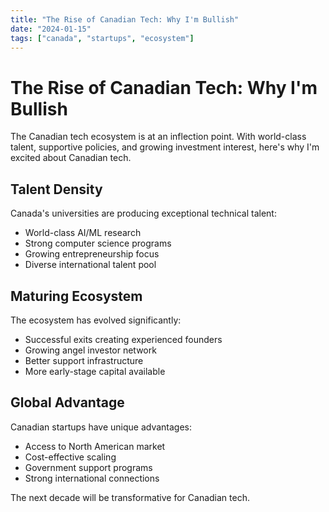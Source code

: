 ```yaml
---
title: "The Rise of Canadian Tech: Why I'm Bullish"
date: "2024-01-15"
tags: ["canada", "startups", "ecosystem"]
---
```


# The Rise of Canadian Tech: Why I'm Bullish

The Canadian tech ecosystem is at an inflection point. With world-class talent, supportive policies, and growing investment interest, here's why I'm excited about Canadian tech.

## Talent Density

Canada's universities are producing exceptional technical talent:
- World-class AI/ML research
- Strong computer science programs
- Growing entrepreneurship focus
- Diverse international talent pool

## Maturing Ecosystem

The ecosystem has evolved significantly:
- Successful exits creating experienced founders
- Growing angel investor network
- Better support infrastructure
- More early-stage capital available

## Global Advantage

Canadian startups have unique advantages:
- Access to North American market
- Cost-effective scaling
- Government support programs
- Strong international connections

The next decade will be transformative for Canadian tech.
